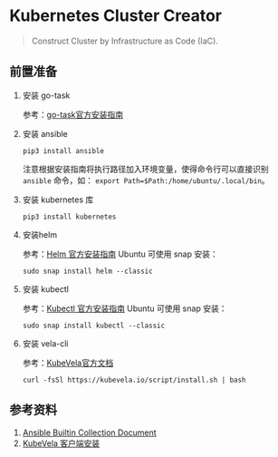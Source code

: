 # Kubernetes Cluster Creator

> Construct Cluster by Infrastructure as Code (IaC).

## 前置准备
1. 安装 go-task

    参考：[go-task官方安装指南](https://taskfile.dev/installation/)

2. 安装 ansible

    ```shell
    pip3 install ansible
    ```
    注意根据安装指南将执行路径加入环境变量，使得命令行可以直接识别 `ansible` 命令，如：
    `export Path=$Path:/home/ubuntu/.local/bin`。

3. 安装 kubernetes 库

    ```shell
    pip3 install kubernetes
    ```

4. 安装helm

    参考：[Helm 官方安装指南](https://helm.sh/docs/intro/install/)
    Ubuntu 可使用 snap 安装：
    ```shell
    sudo snap install helm --classic
    ```

5. 安装 kubectl

    参考：[Kubectl 官方安装指南](https://kubernetes.io/docs/tasks/tools/install-kubectl-linux/)
    Ubuntu 可使用 snap 安装：
    ```shell
    sudo snap install kubectl --classic
    ```

6. 安装 vela-cli

   参考：[KubeVela官方文档](https://kubevela.io/docs/installation/kubernetes/#install-vela-cli)

   ```shell
   curl -fsSl https://kubevela.io/script/install.sh | bash
   ```

## 参考资料
1. [Ansible Builtin Collection Document](https://docs.ansible.com/ansible/latest/collections/ansible/builtin/index.html)
2. [KubeVela 客户端安装](https://kubevela.io/docs/installation/kubernetes/#install-vela-cli)
